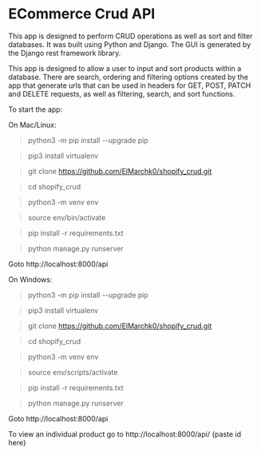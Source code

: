 # ECommerce Crud API

This app is designed to perform CRUD operations as well as sort and filter databases. It was built using Python and Django. The GUI is generated by the Django rest framework library.

This app is designed to allow a user to input and sort products within a database. There are search, ordering and filtering options created by the app that generate urls that can be used in headers for GET, POST, PATCH and DELETE requests, as well as filtering, search, and sort functions. 

To start the app:

On Mac/Linux:
> python3 -m pip install --upgrade pip

> pip3 install virtualenv

> git clone https://github.com/ElMarchk0/shopify_crud.git

> cd shopify_crud

> python3 -m venv env

> source env/bin/activate

> pip install -r requirements.txt

> python manage.py runserver

Goto http://localhost:8000/api

On Windows:
> python3 -m pip install --upgrade pip

> pip3 install virtualenv

> git clone https://github.com/ElMarchk0/shopify_crud.git

> cd shopify_crud

> python3 -m venv env

> source env/scripts/activate

> pip install -r requirements.txt

> python manage.py runserver

Goto http://localhost:8000/api

To view an individual product go to http://localhost:8000/api/ {paste id here}
